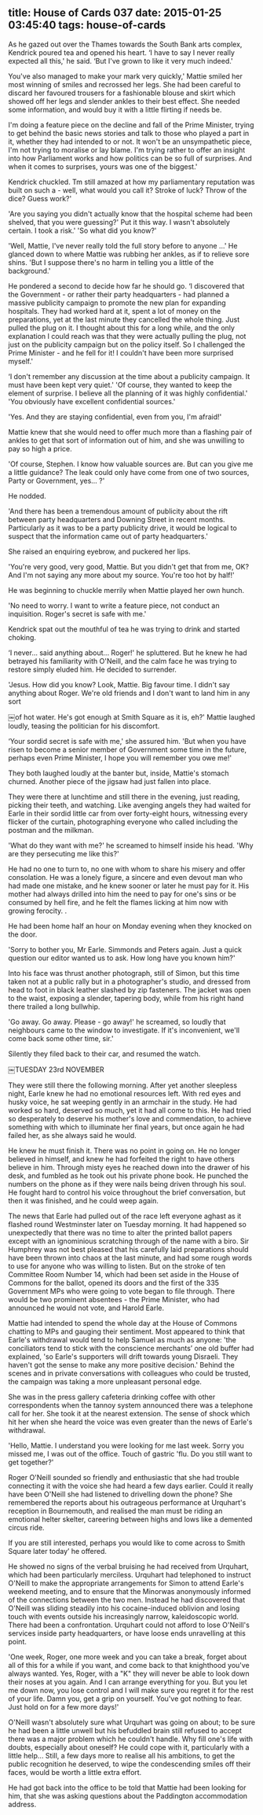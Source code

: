 title: House of Cards 037
date: 2015-01-25 03:45:40
tags: house-of-cards
---

As he gazed out over the Thames towards the South Bank arts complex, Kendrick poured tea and opened his heart. ‘I have to say I never really expected all this,' he said. ‘But I've grown to like it very much indeed.'

You've also managed to make your mark very quickly,' Mattie smiled her most winning of smiles and recrossed her legs. She had been careful to discard her favoured trousers for a fashionable blouse and skirt which showed off her legs and slender ankles to their best effect. She needed some information, and would buy it with a little flirting if needs be.

I'm doing a feature piece on the decline and fall of the Prime Minister, trying to get behind the basic news stories and talk to those who played a part in it, whether they had intended to or not. It won't be an unsympathetic piece, I'm not trying to moralise or lay blame. I'm trying rather to offer an insight into how Parliament works and how politics can be so full of surprises. And when it comes to surprises, yours was one of the biggest.'

Kendrick chuckled. Tm still amazed at how my parliamentary reputation was built on such a - well, what would you call it? Stroke of luck? Throw of the dice? Guess work?'

'Are you saying you didn't actually know that the hospital scheme had been shelved, that you were guessing?' Put it this way. I wasn't absolutely certain. I took a risk.' 'So what did you know?'

'Well, Mattie, I've never really told the full story before to anyone ...' He glanced down to where Mattie was rubbing her ankles, as if to relieve sore shins. 'But I suppose there's no harm in telling you a little of the background.'

He pondered a second to decide how far he should go. ‘I discovered that the Government - or rather their party headquarters - had planned a massive publicity campaign to promote the new plan for expanding hospitals. They had worked hard at it, spent a lot of money on the preparations, yet at the last minute they cancelled the whole thing. Just pulled the plug on it. I thought about this for a long while, and the only explanation I could reach was that they were actually pulling the plug, not just on the publicity campaign but on the policy itself. So I challenged the Prime Minister - and he fell for it! I couldn't have been more surprised myself.'

‘I don't remember any discussion at the time about a publicity campaign. It must have been kept very quiet.' 'Of course, they wanted to keep the element of surprise. I believe all the planning of it was highly confidential.' 'You obviously have excellent confidential sources.'

'Yes. And they are staying confidential, even from you, I'm afraid!'

Mattie knew that she would need to offer much more than a flashing pair of ankles to get that sort of information out of him, and she was unwilling to pay so high a price.

'Of course, Stephen. I know how valuable sources are. But can you give me a little guidance? The leak could only have come from one of two sources, Party or Government, yes... ?'

He nodded.

'And there has been a tremendous amount of publicity about the rift between party headquarters and Downing Street in recent months. Particularly as it was to be a party publicity drive, it would be logical to suspect that the information came out of party headquarters.'

She raised an enquiring eyebrow, and puckered her lips.

'You're very good, very good, Mattie. But you didn't get that from me, OK? And I'm not saying any more about my source. You're too hot by half!'

He was beginning to chuckle merrily when Mattie played her own hunch.

'No need to worry. I want to write a feature piece, not conduct an inquisition. Roger's secret is safe with me.'

Kendrick spat out the mouthful of tea he was trying to drink and started choking.

‘I never... said anything about... Roger!' he spluttered. But he knew he had betrayed his familiarity with O'Neill, and the calm face he was trying to restore simply eluded him. He decided to surrender.

'Jesus. How did you know? Look, Mattie. Big favour time. I didn't say anything about Roger. We're old friends and I don't want to land him in any sort

￼of hot water. He's got enough at Smith Square as it is, eh?' Mattie laughed loudly, teasing the politician for his discomfort.

‘Your sordid secret is safe with me,' she assured him. 'But when you have risen to become a senior member of Government some time in the future, perhaps even Prime Minister, I hope you will remember you owe me!'

They both laughed loudly at the banter but, inside, Mattie's stomach churned. Another piece of the jigsaw had just fallen into place.

They were there at lunchtime and still there in the evening, just reading, picking their teeth, and watching. Like avenging angels they had waited for Earle in their sordid little car from over forty-eight hours, witnessing every flicker of the curtain, photographing everyone who called including the postman and the milkman.

'What do they want with me?' he screamed to himself inside his head. 'Why are they persecuting me like this?'

He had no one to turn to, no one with whom to share his misery and offer consolation. He was a lonely figure, a sincere and even devout man who had made one mistake, and he knew sooner or later he must pay for it. His mother had always drilled into him the need to pay for one's sins or be consumed by hell fire, and he felt the flames licking at him now with growing ferocity. .

He had been home half an hour on Monday evening when they knocked on the door.

'Sorry to bother you, Mr Earle. Simmonds and Peters again. Just a quick question our editor wanted us to ask. How long have you known him?'

Into his face was thrust another photograph, still of Simon, but this time taken not at a public rally but in a photographer's studio, and dressed from head to foot in black leather slashed by zip fasteners. The jacket was open to the waist, exposing a slender, tapering body, while from his right hand there trailed a long bullwhip.

'Go away. Go away. Please - go away!' he screamed, so loudly that neighbours came to the window to investigate. If it's inconvenient, we'll come back some other time, sir.'

Silently they filed back to their car, and resumed the watch.

￼TUESDAY 23rd NOVEMBER

They were still there the following morning. After yet another sleepless night, Earle knew he had no emotional resources left. With red eyes and husky voice, he sat weeping gently in an armchair in the study. He had worked so hard, deserved so much, yet it had all come to this. He had tried so desperately to deserve his mother's love and commendation, to achieve something with which to illuminate her final years, but once again he had failed her, as she always said he would.

He knew he must finish it. There was no point in going on. He no longer believed in himself, and knew he had forfeited the right to have others believe in him. Through misty eyes he reached down into the drawer of his desk, and fumbled as he took out his private phone book. He punched the numbers on the phone as if they were nails being driven through his soul. He fought hard to control his voice throughout the brief conversation, but then it was finished, and he could weep again.

The news that Earle had pulled out of the race left everyone aghast as it flashed round Westminster later on Tuesday morning. It had happened so unexpectedly that there was no time to alter the printed ballot papers except with an ignominious scratching through of the name with a biro. Sir Humphrey was not best pleased that his carefully laid preparations should have been thrown into chaos at the last minute, and had some rough words to use for anyone who was willing to listen. But on the stroke of ten Committee Room Number 14, which had been set aside in the House of Commons for the ballot, opened its doors and the first of the 335 Government MPs who were going to vote began to file through. There would be two prominent absentees - the Prime Minister, who had announced he would not vote, and Harold Earle.

Mattie had intended to spend the whole day at the House of Commons chatting to MPs and gauging their sentiment. Most appeared to think that Earle's withdrawal would tend to help Samuel as much as anyone: 'the conciliators tend to stick with the conscience merchants’ one old buffer had explained, 'so Earle's supporters will drift towards young Disraeli. They haven't got the sense to make any more positive decision.' Behind the scenes and in private conversations with colleagues who could be trusted, the campaign was taking a more unpleasant personal edge.

She was in the press gallery cafeteria drinking coffee with other correspondents when the tannoy system announced there was a telephone call for her. She took it at the nearest extension. The sense of shock which hit her when she heard the voice was even greater than the news of Earle's withdrawal.

'Hello, Mattie. I understand you were looking for me last week. Sorry you missed me, I was out of the office. Touch of gastric 'flu. Do you still want to get together?'

Roger O'Neill sounded so friendly and enthusiastic that she had trouble connecting it with the voice she had heard a few days earlier. Could it really have been O'Neill she had listened to drivelling down the phone? She remembered the reports about his outrageous performance at Urquhart's reception in Bournemouth, and realised the man must be riding an emotional helter skelter, careering between highs and lows like a demented circus ride.

If you are still interested, perhaps you would like to come across to Smith Square later today’ he offered.

He showed no signs of the verbal bruising he had received from Urquhart, which had been particularly merciless. Urquhart had telephoned to instruct O'Neill to make the appropriate arrangements for Simon to attend Earle's weekend meeting, and to ensure that the Minorwas anonymously informed of the connections between the two men. Instead he had discovered that O'Neill was sliding steadily into his cocaine-induced oblivion and losing touch with events outside his increasingly narrow, kaleidoscopic world. There had been a confrontation. Urquhart could not afford to lose O'Neill's services inside party headquarters, or have loose ends unravelling at this point.

'One week, Roger, one more week and you can take a break, forget about all of this for a while if you want, and come back to that knighthood you've always wanted. Yes, Roger, with a "K" they will never be able to look down their noses at you again. And I can arrange everything for you. But you let me down now, you lose control and I will make sure you regret it for the rest of your life. Damn you, get a grip on yourself. You've got nothing to fear. Just hold on for a few more days!'

O'Neill wasn't absolutely sure what Urquhart was going on about; to be sure he had been a little unwell but his befuddled brain still refused to accept there was a major problem which he couldn't handle. Why fill one's life with doubts, especially about oneself? He could cope with it, particularly with a little help... Still, a few days more to realise all his ambitions, to get the public recognition he deserved, to wipe the condescending smiles off their faces, would be worth a little extra effort.

He had got back into the office to be told that Mattie had been looking for him, that she was asking questions about the Paddington accommodation address.

